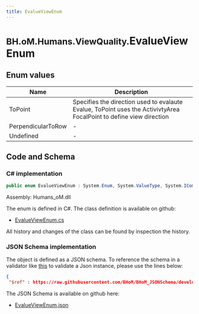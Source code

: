```yaml
---
title: EvalueViewEnum
---
```


# <small>BH.oM.Humans.ViewQuality.</small>**EvalueViewEnum**



## Enum values

| Name            | Description                                                    |
|-----------------|----------------------------------------------------------------|
| ToPoint |  Specifies the direction used to evalaute Evalue, ToPoint uses the ActivivtyArea FocalPoint to define view direction  |
| PerpendicularToRow |  -  |
| Undefined |  -  |


## Code and Schema

### C# implementation

``` C# title="C#"
public enum EvalueViewEnum : System.Enum, System.ValueType, System.IComparable, System.ISpanFormattable, System.IFormattable, System.IConvertible
```

Assembly: Humans_oM.dll

The enum is defined in C#. The class definition is available on github:

- [EvalueViewEnum.cs](https://github.com/BHoM/BHoM/blob/develop/Humans_oM/ViewQuality\EvalueViewEnum.cs)

All history and changes of the class can be found by inspection the history.
### JSON Schema implementation

The object is defined as a JSON schema. To reference the schema in a validator like [this](https://www.jsonschemavalidator.net/) to validate a Json instance, please use the lines below:

``` json title="JSON Schema"
{
 "$ref" : https://raw.githubusercontent.com/BHoM/BHoM_JSONSchema/develop/Humans_oM/ViewQuality/EvalueViewEnum.json}
```

The JSON Schema is available on github here:

- [EvalueViewEnum.json](https://github.com/BHoM/BHoM_JSONSchema/blob/develop/Humans_oM/ViewQuality/EvalueViewEnum.json)

